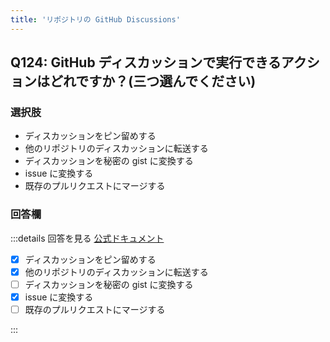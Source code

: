 ```yaml
---
title: 'リポジトリの GitHub Discussions'
---
```


## Q124: GitHub ディスカッションで実行できるアクションはどれですか？(三つ選んでください)

### 選択肢

- ディスカッションをピン留めする
- 他のリポジトリのディスカッションに転送する
- ディスカッションを秘密の gist に変換する
- issue に変換する
- 既存のプルリクエストにマージする

### 回答欄

:::details 回答を見る
[公式ドキュメント](https://docs.github.com/ja/discussions/quickstart#introduction)

- [x] ディスカッションをピン留めする
- [x] 他のリポジトリのディスカッションに転送する
- [ ] ディスカッションを秘密の gist に変換する
- [x] issue に変換する
- [ ] 既存のプルリクエストにマージする

:::
